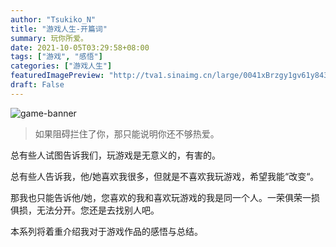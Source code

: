 ```yaml
---
author: "Tsukiko_N"
title: "游戏人生-开篇词"
summary: 玩你所爱。
date: 2021-10-05T03:29:58+08:00
tags: ["游戏", "感悟"]
categories: ["游戏人生"]
featuredImagePreview: "http://tva1.sinaimg.cn/large/0041xBrzgy1gv61y843n4j618g0nc44l02.jpg"
draft: False
---
```


![game-banner](http://tva1.sinaimg.cn/large/0041xBrzgy1gv61y843n4j618g0nc44l02.jpg)

> 如果阻碍拦住了你，那只能说明你还不够热爱。

总有些人试图告诉我们，玩游戏是无意义的，有害的。

总有些人告诉我，他/她喜欢我很多，但就是不喜欢我玩游戏，希望我能“改变“。

那我也只能告诉他/她，您喜欢的我和喜欢玩游戏的我是同一个人。一荣俱荣一损俱损，无法分开。您还是去找别人吧。

本系列将着重介绍我对于游戏作品的感悟与总结。
